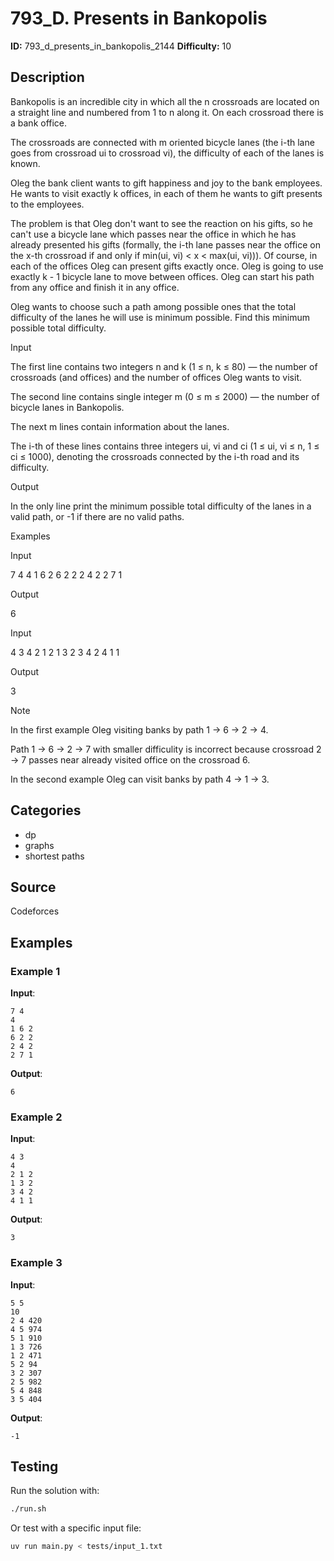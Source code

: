# 793_D. Presents in Bankopolis

**ID:** 793_d_presents_in_bankopolis_2144
**Difficulty:** 10

## Description

Bankopolis is an incredible city in which all the n crossroads are located on a straight line and numbered from 1 to n along it. On each crossroad there is a bank office.

The crossroads are connected with m oriented bicycle lanes (the i-th lane goes from crossroad ui to crossroad vi), the difficulty of each of the lanes is known.

Oleg the bank client wants to gift happiness and joy to the bank employees. He wants to visit exactly k offices, in each of them he wants to gift presents to the employees.

The problem is that Oleg don't want to see the reaction on his gifts, so he can't use a bicycle lane which passes near the office in which he has already presented his gifts (formally, the i-th lane passes near the office on the x-th crossroad if and only if min(ui, vi) < x < max(ui, vi))). Of course, in each of the offices Oleg can present gifts exactly once. Oleg is going to use exactly k - 1 bicycle lane to move between offices. Oleg can start his path from any office and finish it in any office.

Oleg wants to choose such a path among possible ones that the total difficulty of the lanes he will use is minimum possible. Find this minimum possible total difficulty.

Input

The first line contains two integers n and k (1 ≤ n, k ≤ 80) — the number of crossroads (and offices) and the number of offices Oleg wants to visit.

The second line contains single integer m (0 ≤ m ≤ 2000) — the number of bicycle lanes in Bankopolis.

The next m lines contain information about the lanes.

The i-th of these lines contains three integers ui, vi and ci (1 ≤ ui, vi ≤ n, 1 ≤ ci ≤ 1000), denoting the crossroads connected by the i-th road and its difficulty.

Output

In the only line print the minimum possible total difficulty of the lanes in a valid path, or -1 if there are no valid paths.

Examples

Input

7 4
4
1 6 2
6 2 2
2 4 2
2 7 1


Output

6


Input

4 3
4
2 1 2
1 3 2
3 4 2
4 1 1


Output

3

Note

In the first example Oleg visiting banks by path 1 → 6 → 2 → 4.

Path 1 → 6 → 2 → 7 with smaller difficulity is incorrect because crossroad 2 → 7 passes near already visited office on the crossroad 6.

In the second example Oleg can visit banks by path 4 → 1 → 3.

## Categories

- dp
- graphs
- shortest paths

## Source

Codeforces

## Examples

### Example 1

**Input**:
```
7 4
4
1 6 2
6 2 2
2 4 2
2 7 1
```

**Output**:
```
6
```

### Example 2

**Input**:
```
4 3
4
2 1 2
1 3 2
3 4 2
4 1 1
```

**Output**:
```
3
```

### Example 3

**Input**:
```
5 5
10
2 4 420
4 5 974
5 1 910
1 3 726
1 2 471
5 2 94
3 2 307
2 5 982
5 4 848
3 5 404
```

**Output**:
```
-1
```


## Testing

Run the solution with:

```bash
./run.sh
```

Or test with a specific input file:

```bash
uv run main.py < tests/input_1.txt
```
